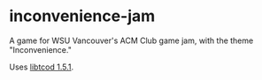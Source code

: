 # inconvenience-jam
A game for WSU Vancouver's ACM Club game jam, with the theme "Inconvenience."

Uses [libtcod 1.5.1](http://roguecentral.org/doryen/libtcod/).
